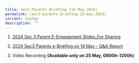 ```yaml
---
title: Sec3 Parents Briefing (14 May 2024)
permalink: /sec3-parents-briefing-14-may-2024/
variant: tiptap
description: ""
---
```

<ol data-tight="true" class="tight">
<li>
<p><a href="https://drive.google.com/file/d/1IG7gcxWWLF_HFTz0A2dhAhxGygIuAgx8/view?usp=drive_link" rel="noopener noreferrer nofollow" target="_blank">2024 Sec 3 Parent E-Engagement Slides_For Sharing</a>
</p>
</li>
</ol>
<ol start="2" data-tight="true" class="tight">
<li>
<p><a href="https://drive.google.com/file/d/12sfrFZfS0bbiEYuMQLwi9E0AOEtVVksh/view?usp=sharing" rel="noopener noreferrer nofollow" target="_blank">2024 Sec3 Parents e-Briefing on 14 May - Q&amp;A Report </a>
<br>
</p>
</li>
<li>
<p>Video Recording <strong>(Available only on 25 May, 0800h-1200h)</strong>
</p>
</li>
</ol>
<p></p>